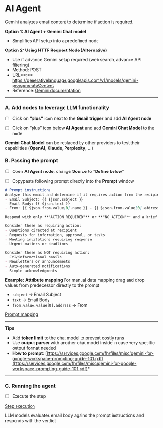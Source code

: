 # AI Agent

Gemini analyzes email content to determine if action is required.
[](https://codaio.imgix.net/docs/3PFXo2bENf/blobs/bl-aGGkcB4Nvn/d43663275387da7b3f811eb99c0746b3f9234c54f4444227d8bbf084078b70432a3f5668c47967604f663d2d0190e6a85d529bbbe1e01278b411fe9385db3d6c903e8038ba5cdef53f75b83e6b239f875273c5afc9a1c90d106800bee8f06bc4a91d525b?fit=max&fm=webp&lossless=true)

**Option 1: AI Agent + Gemini Chat model**

- Simplifies API setup into a predefined node

**Option 2: Using HTTP Request Node (Alternative)**

- Use if advance Gemini setup required (web search, advance API filtering)
- Method: POST
- URL**:** https://generativelanguage.googleapis.com/v1/models/gemini-pro:generateContent
- Reference: [Gemini documentation](https://ai.google.dev/gemini-api/docs)

---

### **A. Add nodes to leverage LLM functionality**

- [ ]  Click on **"plus"** icon next to the **Gmail trigger** and add **AI Agent node**

[](https://codahosted.io/docs/3PFXo2bENf/blobs/bl-CQx0C1IMtl/be33fb927991fe8fc60f70487437c3e148018d6afd6335753701a31e0a00dba947643245a6916a1d69fccc37567c03bd9ea53f71ef127c889bce42418b73569c2100467fb4a7828d38b3e4ef2fffeac7dc18ba7821adcb24efd1006ac25e0a27d21df311)

- [ ]  Click on “plus” icon below **AI Agent** and add **Gemini Chat Model** to the node
[](https://codahosted.io/docs/3PFXo2bENf/blobs/bl-KyN9IkHzqQ/94942d89446a2bac6ac57755048e9fd6141f68fdb780acadca80c126bee57988911aa1bbc9be864db57ce32eecb464f5f51fb111692f5f73acaab5cd590b2dac1622dd1feb3e16bcfcf7b95032880081ee6817a48f0c0db2bed25025e9ef765099242a5c)

<aside>

**Gemini Chat Model** can be replaced by other providers to test their capabilties (**OpenAI**, **Claude, Perplexity**, …)

</aside>


### **B. Passing the prompt**
- [ ]  Open **AI Agent node**, change **Source** to “**Define below”**

[](https://codahosted.io/docs/3PFXo2bENf/blobs/bl-E6q3SN3hzN/f18d30378923f3c635512307a689dc0b0f9687ddbc063e85839bce12001eaacf5a25f2108d0fcf82ca9b264e613e00dab22d6619aa20a8a8ebe0c3924da02ffb59d2e4a1f88b909d280ca7fee362cde9312141b43bc26305026f91e1ec2e0791e61e6c54)

- [ ]  Copypaste following prompt directly into the **Prompt** window

```markdown
# Prompt instructions
Analyze this email and determine if it requires action from the recipient.
- Email Subject: {{ $json.subject }}
- Email Body: {{ $json.text }}
- From: {{ $json.from.value[0].name }} - {{ $json.from.value[0].address }}

Respond with only **"ACTION_REQUIRED"** or **"NO_ACTION"** and a brief reason.

Consider these as requiring action:
- Questions directed at recipient
- Requests for information, approval, or tasks
- Meeting invitations requiring response
- Urgent matters or deadlines

Consider these as NOT requiring action:
- FYI/informational emails
- Newsletters or announcements
- Auto-generated notifications
- Simple acknowledgments
```


**Example: Attribute mapping**
For manual data mapping drag and drop values from predecessor directly to the prompt
- `subject` → Email Subject
- `text` -> Email Body
- `from.value.value[0].address`  → From

[Prompt mapping](https://codaio.imgix.net/docs/3PFXo2bENf/blobs/bl-WRzkrs-mR6/99fb29aa18a091ff56582f3f9e3617bc7104c8e78a64b01afe5cd6dc3dd8cfade0abdf7433eaf731f78a3fbee61779638cbf7a9373f44afaeb88126a67a28c749dd21ee0266a732838d581fde3fd47f4c69ae8c0c0f24d4577c58614ddd94a4c00109795?fit=max&fm=webp&lossless=true)

---

<aside>

**Tips**

- Add **token limit** to the chat model to prevent costly runs
- Use **output parser** with another chat model inside in case very specific output format needed
- **How to prompt**: [https://services.google.com/fh/files/misc/gemini-for-google-workspace-prompting-guide-101.pdf](https://services.google.com/fh/files/misc/gemini-for-google-workspace-prompting-guide-101.pdf)*
</aside>

---
### **C. Running the agent**
- [ ]  Execute the step

[Step execution](https://codahosted.io/docs/3PFXo2bENf/blobs/bl-81Aw99mDCV/a9e433b1cc31179f03f45d0cc0963e1f2be3638f7d86fe1ef18aa1c16915972e95582bdc78f2df2f973bd36ea85743629d82c89622024bac1a00758694f2cd8226110d13344d7a760712f52f0f172280b15fa05e6d1604f58f107de5daf2b28c573e1382)

LLM models evaluates email body agains the prompt instructions and responds with the verdict